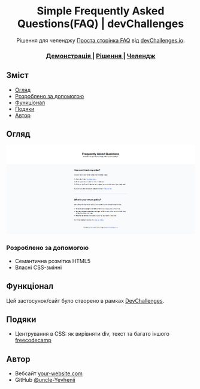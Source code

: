 <!-- Будь ласка, оновіть значення у {}  -->

<h1 align="center">Simple Frequently Asked Questions(FAQ) | devChallenges</h1>

<div align="center">
   Рішення для челенджу <a href="https://devchallenges.io/challenge/simple-faq-challenge" target="_blank">Проста сторінка FAQ</a> від <a href="http://devchallenges.io" target="_blank">devChallenges.io</a>.
</div>

<div align="center">
  <h3>
    <a href="{https://your-demo-link.your-domain}">
      Демонстрація
    </a>
    <span> | </span>
    <a href="{https://your-url-to-the-solution}">
      Рішення
    </a>
    <span> | </span>
    <a href="https://devchallenges.io/challenge/simple-faq-challenge">
      Челендж
    </a>
  </h3>
</div>

<!-- ЗМІСТ -->

## Зміст

- [Огляд](#огляд)
  <!-- - [Що я дізнався](#що-я-дізнався) -->
  <!-- - [Корисні ресурси](#корисні-ресурси) -->
- [Розроблено за допомогою](#розроблено-за-допомогою)
- [Функціонал](#функціонал)
- [Подяки](#подяки)
- [Автор](#автор)

<!-- ОГЛЯД -->

## Огляд

![screenshot](./resources/screenshot.png)

<!--
Розкажіть про свій проєкт, використовуючи скріншоти або GIF-анімацію. Спробуйте відповісти на запитання:

- Чого ви навчилися або що вдосконалили?
- Які висновки зробили?
-->

<!-- ### Що я дізнався -->

<!-- Використовуйте цей розділ, щоб узагальнити основні висновки та знання, отримані під час роботи над проєктом. Можете додати приклади коду. -->

<!-- ### Корисні ресурси -->

<!--
- [Приклад ресурсу 1](https://www.example.com) - Допоміг мені розібратися в XYZ. Дуже сподобався цей підхід, буду використовувати його надалі.
- [Приклад ресурсу 2](https://www.example.com) - Чудова стаття, яка допомогла мені зрозуміти XYZ. Рекомендую всім, хто ще вивчає цю тему.
-->

### Розроблено за допомогою

<!-- У цьому розділі зазначте основні технології та інструменти, використані для розробки проєкту. -->

- Семантична розмітка HTML5
- Власні CSS-змінні

## Функціонал

<!-- Перерахуйте функції вашого застосунку або сайту. -->

Цей застосунок/сайт було створено в рамках [DevChallenges](https://devchallenges.io/challenges-dashboard).

## Подяки

<!-- У цьому розділі ви можете вказати корисні статті або плагіни, які допомогли вам у процесі розробки. Це необов'язково, але може бути корисним у майбутньому. -->

- Центрування в CSS: як вирівняти div, текст та багато іншого [freecodecamp](https://www.freecodecamp.org/ukrainian/news/tsentruvannya-v-css-yak-vyrivnyaty-div-tekst-ta-bahato-inshoho/)

## Автор

- Вебсайт [your-website.com](https://{your-web-site-link})
- GitHub [@uncle-Yevhenii](https://{github.com/uncle-Yevhenii})
